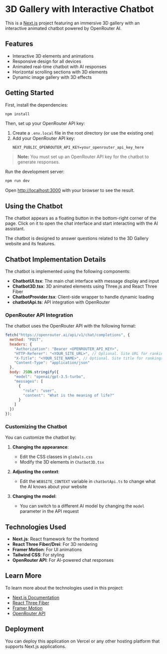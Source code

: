 # 3D Gallery with Interactive Chatbot

This is a [Next.js](https://nextjs.org) project featuring an immersive 3D gallery with an interactive animated chatbot powered by OpenRouter AI.

## Features

- Interactive 3D elements and animations
- Responsive design for all devices
- Animated real-time chatbot with AI responses
- Horizontal scrolling sections with 3D elements
- Dynamic image gallery with 3D effects

## Getting Started

First, install the dependencies:

```bash
npm install
```

Then, set up your OpenRouter API key:

1. Create a `.env.local` file in the root directory (or use the existing one)
2. Add your OpenRouter API key:
   ```
   NEXT_PUBLIC_OPENROUTER_API_KEY=your_openrouter_api_key_here
   ```

> **Note:** You must set up an OpenRouter API key for the chatbot to generate responses.

Run the development server:

```bash
npm run dev
```

Open [http://localhost:3000](http://localhost:3000) with your browser to see the result.

## Using the Chatbot

The chatbot appears as a floating button in the bottom-right corner of the page. Click on it to open the chat interface and start interacting with the AI assistant.

The chatbot is designed to answer questions related to the 3D Gallery website and its features.

## Chatbot Implementation Details

The chatbot is implemented using the following components:

- **ChatbotUI.tsx**: The main chat interface with message display and input
- **Chatbot3D.tsx**: 3D animated elements using Three.js and React Three Fiber
- **ChatbotProvider.tsx**: Client-side wrapper to handle dynamic loading
- **chatbotApi.ts**: API integration with OpenRouter

### OpenRouter API Integration

The chatbot uses the OpenRouter API with the following format:

```javascript
fetch("https://openrouter.ai/api/v1/chat/completions", {
  method: "POST",
  headers: {
    "Authorization": "Bearer <OPENROUTER_API_KEY>",
    "HTTP-Referer": "<YOUR_SITE_URL>", // Optional. Site URL for rankings on openrouter.ai.
    "X-Title": "<YOUR_SITE_NAME>", // Optional. Site title for rankings on openrouter.ai.
    "Content-Type": "application/json"
  },
  body: JSON.stringify({
    "model": "openai/gpt-3.5-turbo",
    "messages": [
      {
        "role": "user",
        "content": "What is the meaning of life?"
      }
    ]
  })
});
```

### Customizing the Chatbot

You can customize the chatbot by:

1. **Changing the appearance**:
   - Edit the CSS classes in `globals.css`
   - Modify the 3D elements in `Chatbot3D.tsx`

2. **Adjusting the context**:
   - Edit the `WEBSITE_CONTEXT` variable in `chatbotApi.ts` to change what the AI knows about your website

3. **Changing the model**:
   - You can switch to a different AI model by changing the `model` parameter in the API request

## Technologies Used

- **Next.js**: React framework for the frontend
- **React Three Fiber/Drei**: For 3D rendering
- **Framer Motion**: For UI animations
- **Tailwind CSS**: For styling
- **OpenRouter API**: For AI-powered chat responses

## Learn More

To learn more about the technologies used in this project:

- [Next.js Documentation](https://nextjs.org/docs)
- [React Three Fiber](https://docs.pmnd.rs/react-three-fiber)
- [Framer Motion](https://www.framer.com/motion/)
- [OpenRouter API](https://openrouter.ai/docs)

## Deployment

You can deploy this application on Vercel or any other hosting platform that supports Next.js applications.
